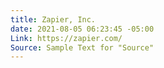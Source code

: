 ```yaml
---
title: Zapier, Inc.
date: 2021-08-05 06:23:45 -05:00
Link: https://zapier.com/
Source: Sample Text for "Source"
---
```


